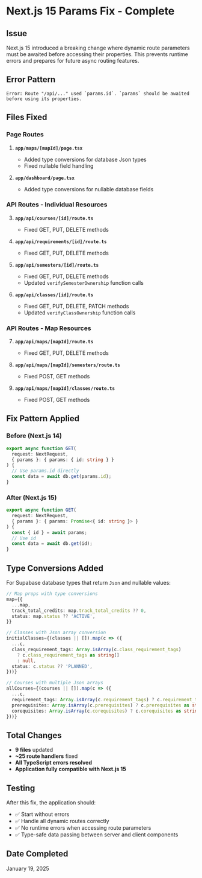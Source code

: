 # Next.js 15 Params Fix - Complete

## Issue
Next.js 15 introduced a breaking change where dynamic route parameters must be awaited before accessing their properties. This prevents runtime errors and prepares for future async routing features.

## Error Pattern
```
Error: Route "/api/..." used `params.id`. `params` should be awaited before using its properties.
```

## Files Fixed

### Page Routes
1. **`app/maps/[mapId]/page.tsx`**
   - Added type conversions for database Json types
   - Fixed nullable field handling

2. **`app/dashboard/page.tsx`**
   - Added type conversions for nullable database fields

### API Routes - Individual Resources
3. **`app/api/courses/[id]/route.ts`**
   - Fixed GET, PUT, DELETE methods

4. **`app/api/requirements/[id]/route.ts`**
   - Fixed GET, PUT, DELETE methods

5. **`app/api/semesters/[id]/route.ts`**
   - Fixed GET, PUT, DELETE methods
   - Updated `verifySemesterOwnership` function calls

6. **`app/api/classes/[id]/route.ts`**
   - Fixed GET, PUT, DELETE, PATCH methods
   - Updated `verifyClassOwnership` function calls

### API Routes - Map Resources
7. **`app/api/maps/[mapId]/route.ts`**
   - Fixed GET, PUT, DELETE methods

8. **`app/api/maps/[mapId]/semesters/route.ts`**
   - Fixed POST, GET methods

9. **`app/api/maps/[mapId]/classes/route.ts`**
   - Fixed POST, GET methods

## Fix Pattern Applied

### Before (Next.js 14)
```typescript
export async function GET(
  request: NextRequest,
  { params }: { params: { id: string } }
) {
  // Use params.id directly
  const data = await db.get(params.id);
}
```

### After (Next.js 15)
```typescript
export async function GET(
  request: NextRequest,
  { params }: { params: Promise<{ id: string }> }
) {
  const { id } = await params;
  // Use id
  const data = await db.get(id);
}
```

## Type Conversions Added

For Supabase database types that return `Json` and nullable values:

```typescript
// Map props with type conversions
map={{
  ...map,
  track_total_credits: map.track_total_credits ?? 0,
  status: map.status ?? 'ACTIVE',
}}

// Classes with Json array conversion
initialClasses={(classes || []).map(c => ({
  ...c,
  class_requirement_tags: Array.isArray(c.class_requirement_tags) 
    ? c.class_requirement_tags as string[]
    : null,
  status: c.status ?? 'PLANNED',
}))}

// Courses with multiple Json arrays
allCourses={(courses || []).map(c => ({
  ...c,
  requirement_tags: Array.isArray(c.requirement_tags) ? c.requirement_tags as string[] : null,
  prerequisites: Array.isArray(c.prerequisites) ? c.prerequisites as string[] : null,
  corequisites: Array.isArray(c.corequisites) ? c.corequisites as string[] : null,
}))}
```

## Total Changes
- **9 files** updated
- **~25 route handlers** fixed
- **All TypeScript errors resolved**
- **Application fully compatible with Next.js 15**

## Testing
After this fix, the application should:
- ✅ Start without errors
- ✅ Handle all dynamic routes correctly
- ✅ No runtime errors when accessing route parameters
- ✅ Type-safe data passing between server and client components

## Date Completed
January 19, 2025
